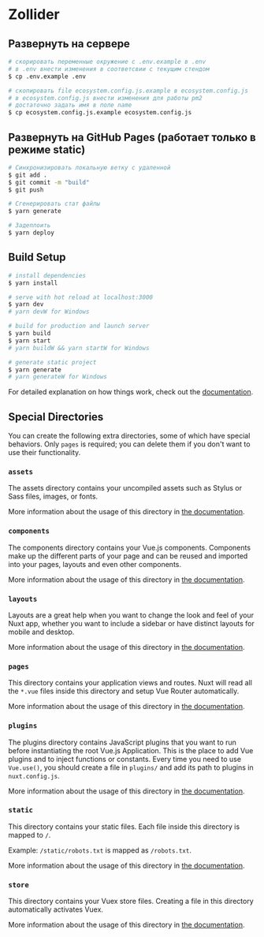 # Zollider
## Развернуть на сервере

```bash
# скорировать переменные окружение с .env.example в .env
# в .env внести изменения в соответсвии с текущим стендом
$ cp .env.example .env
```

```bash
# скопировать file ecosystem.config.js.example в ecosystem.config.js
# в ecosystem.config.js внести изменения для работы pm2
# достаточно задать имя в поле name
$ cp ecosystem.config.js.example ecosystem.config.js
```

## Развернуть на GitHub Pages (работает только в режиме static)

```bash
# Синхронизировать локальную ветку с удаленной
$ git add .
$ git commit -m "build"
$ git push
```
```bash
# Сгенерировать стат файлы
$ yarn generate
```

```bash
# Задеплоить
$ yarn deploy
```
## Build Setup

```bash
# install dependencies
$ yarn install

# serve with hot reload at localhost:3000
$ yarn dev
# yarn devW for Windows

# build for production and launch server
$ yarn build
$ yarn start
# yarn buildW && yarn startW for Windows

# generate static project
$ yarn generate
# yarn generateW for Windows
```

For detailed explanation on how things work, check out the [documentation](https://nuxtjs.org).

## Special Directories

You can create the following extra directories, some of which have special behaviors. Only `pages` is required; you can delete them if you don't want to use their functionality.

### `assets`

The assets directory contains your uncompiled assets such as Stylus or Sass files, images, or fonts.

More information about the usage of this directory in [the documentation](https://nuxtjs.org/docs/2.x/directory-structure/assets).

### `components`

The components directory contains your Vue.js components. Components make up the different parts of your page and can be reused and imported into your pages, layouts and even other components.

More information about the usage of this directory in [the documentation](https://nuxtjs.org/docs/2.x/directory-structure/components).

### `layouts`

Layouts are a great help when you want to change the look and feel of your Nuxt app, whether you want to include a sidebar or have distinct layouts for mobile and desktop.

More information about the usage of this directory in [the documentation](https://nuxtjs.org/docs/2.x/directory-structure/layouts).


### `pages`

This directory contains your application views and routes. Nuxt will read all the `*.vue` files inside this directory and setup Vue Router automatically.

More information about the usage of this directory in [the documentation](https://nuxtjs.org/docs/2.x/get-started/routing).

### `plugins`

The plugins directory contains JavaScript plugins that you want to run before instantiating the root Vue.js Application. This is the place to add Vue plugins and to inject functions or constants. Every time you need to use `Vue.use()`, you should create a file in `plugins/` and add its path to plugins in `nuxt.config.js`.

More information about the usage of this directory in [the documentation](https://nuxtjs.org/docs/2.x/directory-structure/plugins).

### `static`

This directory contains your static files. Each file inside this directory is mapped to `/`.

Example: `/static/robots.txt` is mapped as `/robots.txt`.

More information about the usage of this directory in [the documentation](https://nuxtjs.org/docs/2.x/directory-structure/static).

### `store`

This directory contains your Vuex store files. Creating a file in this directory automatically activates Vuex.

More information about the usage of this directory in [the documentation](https://nuxtjs.org/docs/2.x/directory-structure/store).
